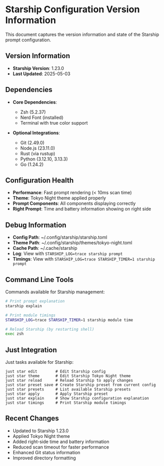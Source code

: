 # Starship Configuration Version Information

This document captures the version information and state of the Starship prompt configuration.

## Version Information

- **Starship Version**: 1.23.0
- **Last Updated**: 2025-05-03

## Dependencies

- **Core Dependencies**:
  - Zsh (5.2.37)
  - Nerd Font (installed)
  - Terminal with true color support

- **Optional Integrations**:
  - Git (2.49.0)
  - Node.js (23.11.0)
  - Rust (via rustup)
  - Python (3.12.10, 3.13.3)
  - Go (1.24.2)

## Configuration Health

- **Performance**: Fast prompt rendering (< 10ms scan time)
- **Theme**: Tokyo Night theme applied properly
- **Prompt Components**: All components displaying correctly
- **Right Prompt**: Time and battery information showing on right side

## Debug Information

- **Config Path**: ~/.config/starship/starship.toml
- **Theme Path**: ~/.config/starship/themes/tokyo-night.toml
- **Cache Path**: ~/.cache/starship
- **Log**: View with `STARSHIP_LOG=trace starship prompt`
- **Timings**: View with `STARSHIP_LOG=trace STARSHIP_TIMER=1 starship prompt`

## Command Line Tools

Commands available for Starship management:

```bash
# Print prompt explanation
starship explain

# Print module timings
STARSHIP_LOG=trace STARSHIP_TIMER=1 starship module time

# Reload Starship (by restarting shell)
exec zsh
```

## Just Integration

Just tasks available for Starship:

```
just star edit        # Edit Starship config
just star theme       # Edit Starship Tokyo Night theme
just star reload      # Reload Starship to apply changes
just star preset save # Create Starship preset from current config
just star presets     # List available Starship presets
just star apply       # Apply Starship preset
just star explain     # Show Starship configuration explanation
just star timings     # Print Starship module timings
```

## Recent Changes

- Updated to Starship 1.23.0
- Applied Tokyo Night theme
- Added right-side time and battery information
- Reduced scan timeout for faster performance
- Enhanced Git status information
- Improved directory formatting